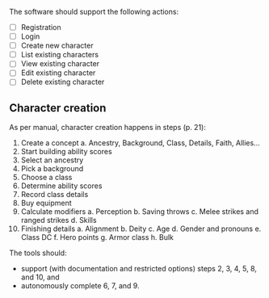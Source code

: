 The software should support the following actions:

- [ ] Registration
- [ ] Login
- [ ] Create new character
- [ ] List existing characters
- [ ] View existing character
- [ ] Edit existing character
- [ ] Delete existing character

## Character creation
As per manual, character creation happens in steps (p. 21):
1. Create a concept
  a. Ancestry, Background, Class, Details, Faith, Allies...
2. Start building ability scores
3. Select an ancestry
4. Pick a background
5. Choose a class
6. Determine ability scores
7. Record class details
8. Buy equipment
9. Calculate modifiers
  a. Perception
  b. Saving throws
  c. Melee strikes and ranged strikes
  d. Skills
10. Finishing details
  a. Alignment
  b. Deity
  c. Age
  d. Gender and pronouns
  e. Class DC
  f. Hero points
  g. Armor class
  h. Bulk

The tools should:
- support (with documentation and restricted options) steps 2, 3, 4, 5, 8, and 10, and
- autonomously complete 6, 7, and 9.